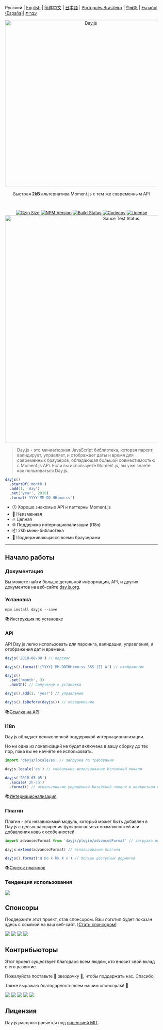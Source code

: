 Русский | [English](../../README.md) | [简体中文](../zh-cn/README.zh-CN.md) | [日本語](../ja/README-ja.md) | [Português Brasileiro](../pt-br/README-pt-br.md) | [한국어](../ko/README-ko.md) | [Español (España)](../es-es/README-es-es.md)| [עברית](./docs/he/README-he.md)

<p align="center"><a href="https://day.js.org/ru/" target="_blank" rel="noopener noreferrer"><img width="550"
                                                                             src="https://user-images.githubusercontent.com/17680888/39081119-3057bbe2-456e-11e8-862c-646133ad4b43.png"
                                                                             alt="Day.js"></a></p>
<p align="center">Быстрая <b>2kB</b> альтернатива Moment.js с тем же современным API</p>
<br>
<p align="center">
    <a href="https://unpkg.com/dayjs/dayjs.min.js"><img
            src="https://img.badgesize.io/https://unpkg.com/dayjs/dayjs.min.js?compression=gzip&style=flat-square"
            alt="Gzip Size"></a>
    <a href="https://www.npmjs.com/package/dayjs"><img src="https://img.shields.io/npm/v/dayjs.svg?style=flat-square&colorB=51C838"
                                                       alt="NPM Version"></a>
    <a href="https://github.com/iamkun/dayjs/actions/workflows/check.yml"><img
            src="https://img.shields.io/github/actions/workflow/status/iamkun/dayjs/check.yml?style=flat-square" alt="Build Status"></a>
    <a href="https://codecov.io/gh/iamkun/dayjs"><img
            src="https://img.shields.io/codecov/c/github/iamkun/dayjs/master.svg?style=flat-square" alt="Codecov"></a>
    <a href="https://github.com/iamkun/dayjs/blob/master/LICENSE"><img
            src="https://img.shields.io/badge/license-MIT-brightgreen.svg?style=flat-square" alt="License"></a>
    <br>
    <a href="https://saucelabs.com/u/dayjs">
        <img width="750" src="https://user-images.githubusercontent.com/17680888/40040137-8e3323a6-584b-11e8-9dba-bbe577ee8a7b.png" alt="Sauce Test Status">
    </a>
</p>

> Day.js - это миниатюрная JavaScript библиотека, которая парсит, валидирует, управляет, и отображает даты и время для современных браузеров, обладающая большой совместимостью с Moment.js API. Если вы используете Moment.js, вы уже знаете как пользоваться Day.js.

```js
dayjs()
  .startOf('month')
  .add(1, 'day')
  .set('year', 2018)
  .format('YYYY-MM-DD HH:mm:ss')
```

- 🕒 Хорошо знакомые API и паттерны Moment.js
- 💪 Неизменная
- 🔥 Цепная
- 🌐 Поддержка интернационализации (I18n)
- 📦 2kb мини-библиотека
- 👫 Поддерживающаяся всеми браузерами

---

## Начало работы

### Документация

Вы можете найти больше детальной информации, API, и других документов на веб-сайте [day.js.org](https://day.js.org/).

### Установка

```console
npm install dayjs --save
```

📚[Инструкция по установке](https://day.js.org/docs/ru/installation/installation)

### API

API Day.js легко использовать для парсинга, валидации, управления, и отображения дат и времени.

```javascript
dayjs('2018-08-08') // парсинг

dayjs().format('{YYYY} MM-DDTHH:mm:ss SSS [Z] A') // отображение

dayjs()
  .set('month', 3)
  .month() // получение и установка

dayjs().add(1, 'year') // управление

dayjs().isBefore(dayjs()) // осведомление
```

📚[Ссылка на API](https://day.js.org/docs/ru/parse/parse)

### I18n

Day.js обладает великолепной поддержкой интернационализации.

Но ни одна из локализаций не будет включена в вашу сборку до тех пор, пока вы не начнёте её использовать.

```javascript
import 'dayjs/locale/es' // загрузка по требованию

dayjs.locale('es') // глобальное использование Испанской локали

dayjs('2018-05-05')
  .locale('zh-cn')
  .format() // использование упрощённой Китайской локали в конкретном случае
```

📚[Интернационализация](https://day.js.org/docs/ru/i18n/i18n)

### Плагин

Плагин - это независимый модуль, который может быть добавлен в Day.js с целью расширения функциональных возможностей или добавления новых особенностей.

```javascript
import advancedFormat from 'dayjs/plugin/advancedFormat' // загрузка по требованию

dayjs.extend(advancedFormat) // использование плагина

dayjs().format('Q Do k kk X x') // больше доступных форматов
```

📚[Список плагинов](https://day.js.org/docs/ru/plugin/plugin)

### Тенденция использования

<a href="https://npm-compare.com/moment,dayjs/#timeRange=THREE_YEARS" target="_blank">
  <img src="https://user-images.githubusercontent.com/3455798/270162667-c7bd2ebe-675e-45c6-a2c9-dc67f3b65d6e.png">
</a>

## Спонсоры

Поддержите этот проект, став спонсором. Ваш логотип будет показан здесь с ссылкой на ваш веб-сайт. [[Стать спонсором](https://opencollective.com/dayjs#sponsor)]

<a href="https://opencollective.com/dayjs/sponsor/0/website" target="_blank"><img src="https://opencollective.com/dayjs/sponsor/0/avatar.svg"></a>
<a href="https://opencollective.com/dayjs/sponsor/1/website" target="_blank"><img src="https://opencollective.com/dayjs/sponsor/1/avatar.svg"></a>
<a href="https://opencollective.com/dayjs/sponsor/2/website" target="_blank"><img src="https://opencollective.com/dayjs/sponsor/2/avatar.svg"></a>
<a href="https://opencollective.com/dayjs/sponsor/3/website" target="_blank"><img src="https://opencollective.com/dayjs/sponsor/3/avatar.svg"></a>

## Контрибьюторы

Этот проект существует благодаря всем людям, кто вносит свой вклад в его развитие.

Пожалуйста поставьте 💖 звездочку 💖, чтобы поддержать нас. Спасибо.

Также выражаю благодарность всем нашим спонсорам! 🙏

<a href="https://opencollective.com/dayjs/backer/0/website?requireActive=false" target="_blank"><img src="https://opencollective.com/dayjs/backer/0/avatar.svg?requireActive=false"></a>
<a href="https://opencollective.com/dayjs/backer/1/website?requireActive=false" target="_blank"><img src="https://opencollective.com/dayjs/backer/1/avatar.svg?requireActive=false"></a>
<a href="https://opencollective.com/dayjs/backer/2/website?requireActive=false" target="_blank"><img src="https://opencollective.com/dayjs/backer/2/avatar.svg?requireActive=false"></a>
<a href="https://opencollective.com/dayjs/backer/3/website?requireActive=false" target="_blank"><img src="https://opencollective.com/dayjs/backer/3/avatar.svg?requireActive=false"></a>
<a href="https://opencollective.com/dayjs#backers" target="_blank"><img src="https://opencollective.com/dayjs/contributors.svg?width=890" /></a>

## Лицензия

Day.js распространяется под [лицензией MIT](./LICENSE-ru).

